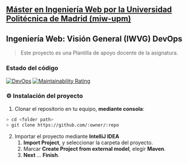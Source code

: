 ## [Máster en Ingeniería Web por la Universidad Politécnica de Madrid (miw-upm)](http://miw.etsisi.upm.es)
## Ingeniería Web: Visión General (IWVG) DevOps
> Este proyecto es una Plantilla de apoyo docente de la asignatura.

### Estado del código
[![DevOps](https://github.com/VictrCV/iwvg-devops-Claramunt-Victor/actions/workflows/test-sonar.yml/badge.svg)](https://github.com/VictrCV/iwvg-devops-Claramunt-Victor/actions/workflows/test-sonar.yml)
[![Maintainability Rating](https://sonarcloud.io/api/project_badges/measure?project=VictrCV_iwvg-devops-Claramunt-Victor&metric=sqale_rating)](https://sonarcloud.io/dashboard?id=VictrCV_iwvg-devops-Claramunt-Victor)

### :gear: Instalación del proyecto
1. Clonar el repositorio en tu equipo, **mediante consola**:
```sh
> cd <folder path>
> git clone https://github.com/:owner/:repo
```
2. Importar el proyecto mediante **IntelliJ IDEA**
   1. **Import Project**, y seleccionar la carpeta del proyecto.
   1. Marcar **Create Project from external model**, elegir **Maven**.
   1. **Next** … **Finish**.
